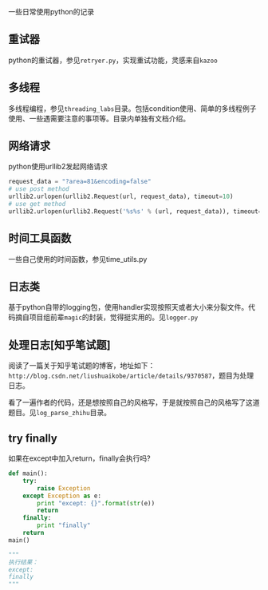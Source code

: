 一些日常使用python的记录

## 重试器

python的重试器，参见`retryer.py`，实现重试功能，灵感来自`kazoo`

## 多线程

多线程编程，参见`threading_labs`目录。包括condition使用、简单的多线程例子使用、一些遇需要注意的事项等。目录内单独有文档介绍。

## 网络请求

python使用urllib2发起网络请求

```py
request_data = "?area=81&encoding=false"
# use post method
urllib2.urlopen(urllib2.Request(url, request_data), timeout=10)
# use get method
urllib2.urlopen(urllib2.Request('%s%s' % (url, request_data)), timeout=10)
```

## 时间工具函数

一些自己使用的时间函数，参见time_utils.py

## 日志类

基于python自带的logging包，使用handler实现按照天或者大小来分裂文件。代码摘自项目组前辈`magic`的封装，觉得挺实用的。见`logger.py`

## 处理日志[知乎笔试题]

阅读了一篇关于知乎笔试题的博客，地址如下：
`http://blog.csdn.net/liushuaikobe/article/details/9370587`，题目为处理日志。

看了一遍作者的代码，还是想按照自己的风格写，于是就按照自己的风格写了这道题目。见`log_parse_zhihu`目录。

## try finally

如果在except中加入return，finally会执行吗?

```python
def main():
    try:
        raise Exception
    except Exception as e:
        print "except: {}".format(str(e))
        return
    finally:
        print "finally"
    return
main()

"""
执行结果：
except:
finally
"""
```